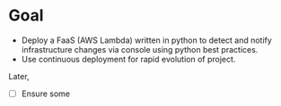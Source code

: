 Goal
====

- Deploy a FaaS (AWS Lambda) written in python to detect and notify infrastructure changes via console using python best practices.
- Use continuous deployment for rapid evolution of project. 

Later,

- [ ] Ensure some 